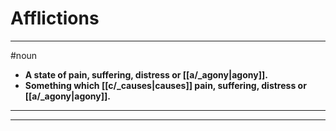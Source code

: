 # Afflictions
---
#noun
- **A state of pain, suffering, distress or [[a/_agony|agony]].**
- **Something which [[c/_causes|causes]] pain, suffering, distress or [[a/_agony|agony]].**
---
---
